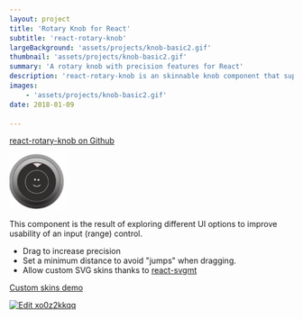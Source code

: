 ```yaml
---
layout: project
title: 'Rotary Knob for React'
subtitle: 'react-rotary-knob'
largeBackground: 'assets/projects/knob-basic2.gif'
thumbnail: 'assets/projects/knob-basic2.gif'
summary: 'A rotary knob with precision features for React'
description: 'react-rotary-knob is an skinnable knob component that supports precision mode, custom skins and other features. '
images:
    - 'assets/projects/knob-basic2.gif'
date: 2018-01-09

---
```


[react-rotary-knob on Github](https://github.com/hugozap/react-rotary-knob)


<img src="/assets/projects/knob-morph-skin.gif" width="100px"/>

This component is the result of exploring different UI options to improve usability of an input (range) control.

- Drag to increase precision
- Set a minimum distance to avoid "jumps" when dragging.
- Allow custom SVG skins thanks to [react-svgmt](https://github.com/hugozap/react-svgmt)

[Custom skins demo](https://hugozap.github.io/react-rotary-knob-custom-skins-demo/)


<a href="https://codesandbox.io/s/xo0z2kkqq">
  <img alt="Edit xo0z2kkqq" src="https://codesandbox.io/static/img/play-codesandbox.svg">
</a>

